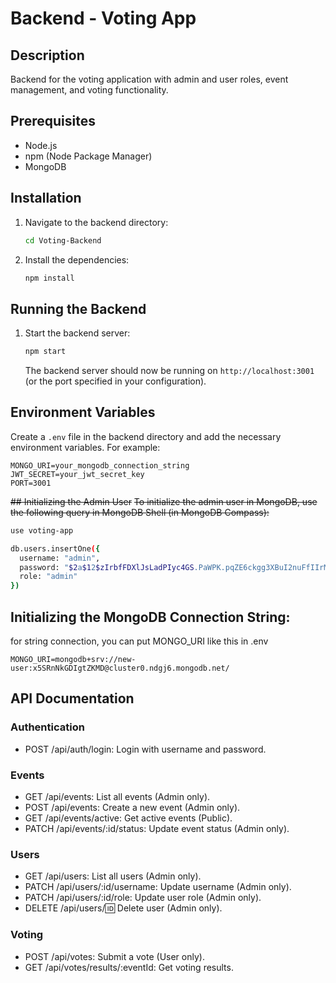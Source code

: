 # Backend - Voting App

## Description
Backend for the voting application with admin and user roles, event management, and voting functionality.

## Prerequisites
- Node.js
- npm (Node Package Manager)
- MongoDB

## Installation

1. Navigate to the backend directory:
    ```sh
    cd Voting-Backend
    ```
2. Install the dependencies:
    ```sh
    npm install
    ```

## Running the Backend

1. Start the backend server:
    ```sh
    npm start
    ```
   The backend server should now be running on `http://localhost:3001` (or the port specified in your configuration).

## Environment Variables
Create a `.env` file in the backend directory and add the necessary environment variables. For example:
```plaintext
MONGO_URI=your_mongodb_connection_string
JWT_SECRET=your_jwt_secret_key
PORT=3001
```

~~## Initializing the Admin User~~
~~To initialize the admin user in MongoDB, use the following query in MongoDB Shell (in MongoDB Compass):~~
``` sh
use voting-app

db.users.insertOne({
  username: "admin",
  password: "$2a$12$zIrbfFDXlJsLadPIyc4GS.PaWPK.pqZE6ckgg3XBuI2nuFfIIrM5O", // bcrypt hash of "testing123"
  role: "admin"
})
```

## Initializing the MongoDB Connection String:
for string connection, you can put MONGO_URI like this in .env
```
MONGO_URI=mongodb+srv://new-user:x5SRnNkGDIgtZKMD@cluster0.ndgj6.mongodb.net/
```

## API Documentation

### Authentication
- POST /api/auth/login: Login with username and password.

### Events
- GET /api/events: List all events (Admin only).
- POST /api/events: Create a new event (Admin only).
- GET /api/events/active: Get active events (Public).
- PATCH /api/events/:id/status: Update event status (Admin only).

### Users
- GET /api/users: List all users (Admin only).
- PATCH /api/users/:id/username: Update username (Admin only).
- PATCH /api/users/:id/role: Update user role (Admin only).
- DELETE /api/users/:id: Delete user (Admin only).

### Voting
- POST /api/votes: Submit a vote (User only).
- GET /api/votes/results/:eventId: Get voting results.
